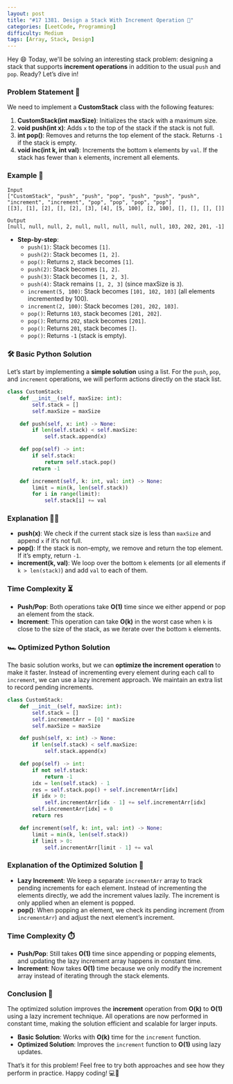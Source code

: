 ```yaml
---
layout: post  
title: "#17 1381. Design a Stack With Increment Operation 🚀"  
categories: [LeetCode, Programming]
difficulty: Medium
tags: [Array, Stack, Design]
---
```


Hey 😄 Today, we'll be solving an interesting stack problem: designing a stack that supports **increment operations** in addition to the usual `push` and `pop`. Ready? Let’s dive in!

### Problem Statement 📝

We need to implement a **CustomStack** class with the following features:

1. **CustomStack(int maxSize)**: Initializes the stack with a maximum size.
2. **void push(int x)**: Adds `x` to the top of the stack if the stack is not full.
3. **int pop()**: Removes and returns the top element of the stack. Returns `-1` if the stack is empty.
4. **void inc(int k, int val)**: Increments the bottom `k` elements by `val`. If the stack has fewer than `k` elements, increment all elements.

### Example 🧐

```plaintext
Input
["CustomStack", "push", "push", "pop", "push", "push", "push", "increment", "increment", "pop", "pop", "pop", "pop"]
[[3], [1], [2], [], [2], [3], [4], [5, 100], [2, 100], [], [], [], []]

Output
[null, null, null, 2, null, null, null, null, null, 103, 202, 201, -1]
```

- **Step-by-step**: 
  - `push(1)`: Stack becomes `[1]`.
  - `push(2)`: Stack becomes `[1, 2]`.
  - `pop()`: Returns `2`, stack becomes `[1]`.
  - `push(2)`: Stack becomes `[1, 2]`.
  - `push(3)`: Stack becomes `[1, 2, 3]`.
  - `push(4)`: Stack remains `[1, 2, 3]` (since maxSize is `3`).
  - `increment(5, 100)`: Stack becomes `[101, 102, 103]` (all elements incremented by 100).
  - `increment(2, 100)`: Stack becomes `[201, 202, 103]`.
  - `pop()`: Returns `103`, stack becomes `[201, 202]`.
  - `pop()`: Returns `202`, stack becomes `[201]`.
  - `pop()`: Returns `201`, stack becomes `[]`.
  - `pop()`: Returns `-1` (stack is empty).

### 🛠️ Basic Python Solution

Let’s start by implementing a **simple solution** using a list. For the `push`, `pop`, and `increment` operations, we will perform actions directly on the stack list.

```python
class CustomStack:
    def __init__(self, maxSize: int):
        self.stack = []
        self.maxSize = maxSize

    def push(self, x: int) -> None:
        if len(self.stack) < self.maxSize:
            self.stack.append(x)

    def pop(self) -> int:
        if self.stack:
            return self.stack.pop()
        return -1

    def increment(self, k: int, val: int) -> None:
        limit = min(k, len(self.stack))
        for i in range(limit):
            self.stack[i] += val
```

### Explanation 🧑‍🏫

- **push(x)**: We check if the current stack size is less than `maxSize` and append `x` if it’s not full.
- **pop()**: If the stack is non-empty, we remove and return the top element. If it’s empty, return `-1`.
- **increment(k, val)**: We loop over the bottom `k` elements (or all elements if `k > len(stack)`) and add `val` to each of them.

### Time Complexity ⏳

- **Push/Pop**: Both operations take **O(1)** time since we either append or pop an element from the stack.
- **Increment**: This operation can take **O(k)** in the worst case when `k` is close to the size of the stack, as we iterate over the bottom `k` elements.

### 🏎️ Optimized Python Solution

The basic solution works, but we can **optimize the increment operation** to make it faster. Instead of incrementing every element during each call to `increment`, we can use a lazy increment approach. We maintain an extra list to record pending increments.

```python
class CustomStack:
    def __init__(self, maxSize: int):
        self.stack = []
        self.incrementArr = [0] * maxSize
        self.maxSize = maxSize

    def push(self, x: int) -> None:
        if len(self.stack) < self.maxSize:
            self.stack.append(x)

    def pop(self) -> int:
        if not self.stack:
            return -1
        idx = len(self.stack) - 1
        res = self.stack.pop() + self.incrementArr[idx]
        if idx > 0:
            self.incrementArr[idx - 1] += self.incrementArr[idx]
        self.incrementArr[idx] = 0
        return res

    def increment(self, k: int, val: int) -> None:
        limit = min(k, len(self.stack))
        if limit > 0:
            self.incrementArr[limit - 1] += val
```

### Explanation of the Optimized Solution 🚀

- **Lazy Increment**: We keep a separate `incrementArr` array to track pending increments for each element. Instead of incrementing the elements directly, we add the increment values lazily. The increment is only applied when an element is popped.
- **pop()**: When popping an element, we check its pending increment (from `incrementArr`) and adjust the next element’s increment.
  
### Time Complexity ⏱️

- **Push/Pop**: Still takes **O(1)** time since appending or popping elements, and updating the lazy increment array happens in constant time.
- **Increment**: Now takes **O(1)** time because we only modify the increment array instead of iterating through the stack elements.

### Conclusion 🎯

The optimized solution improves the **increment** operation from **O(k)** to **O(1)** using a lazy increment technique. All operations are now performed in constant time, making the solution efficient and scalable for larger inputs.

- **Basic Solution**: Works with **O(k)** time for the `increment` function.
- **Optimized Solution**: Improves the `increment` function to **O(1)** using lazy updates.

That’s it for this problem! Feel free to try both approaches and see how they perform in practice. Happy coding! 💻🎉
